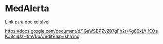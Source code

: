# MedAlerta

Link para doc editável

https://docs.google.com/document/d/1GaWSBPZyZQ7gFh2rxKg86xLV_KXtsKJ8cnUzHtmVNoA/edit?usp=sharing